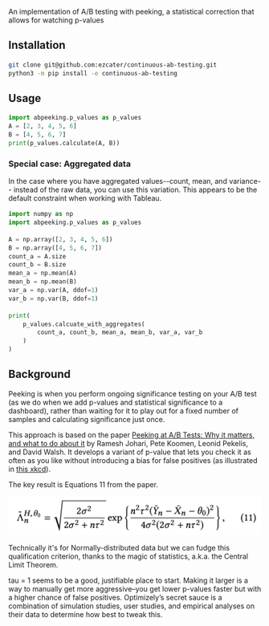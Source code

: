 
An implementation of A/B testing with peeking, a statistical correction that allows for watching p-values

## Installation

```bash
git clone git@github.com:ezcater/continuous-ab-testing.git
python3 -m pip install -e continuous-ab-testing
```

## Usage

```python
import abpeeking.p_values as p_values
A = [2, 3, 4, 5, 6]
B = [4, 5, 6, 7]
print(p_values.calculate(A, B))
```

### Special case: Aggregated data

In the case where you have aggregated values--count, mean, and variance--
instead of the raw data, you can use this variation. This appears to be
the default constraint when working with Tableau.

```python
import numpy as np
import abpeeking.p_values as p_values

A = np.array([2, 3, 4, 5, 6])
B = np.array([4, 5, 6, 7])
count_a = A.size
count_b = B.size
mean_a = np.mean(A)
mean_b = np.mean(B)
var_a = np.var(A, ddof=1)
var_b = np.var(B, ddof=1)

print(
    p_values.calcuate_with_aggregates(
        count_a, count_b, mean_a, mean_b, var_a, var_b
    )
)
```



## Background
Peeking is when you perform ongoing significance testing on your A/B test
(as we do when we add p-values and statistical significance to a dashboard), rather than waiting for it to play
out for a fixed number of samples and calculating significance just once.

This approach is based on the paper
[Peeking at A/B Tests: Why it matters, and what to do about it](http://library.usc.edu.ph/ACM/KKD%202017/pdfs/p1517.pdf)
by Ramesh Johari, Pete Koomen, Leonid Pekelis, and David Walsh.
It develops a variant of p-value that lets you check it as often as you like without introducing a bias
for false positives (as illustrated in [this xkcd](https://xkcd.com/882/)).

The key result is Equations 11 from the paper.

![](doc/eq_11.png)

Technically it's for Normally-distributed data but we can
fudge this qualification criterion, thanks to the magic of statistics, a.k.a. the Central Limit Theorem.

tau = 1 seems to be a good, justifiable place to start. Making it larger is a way to manually get more aggressive–you get lower p-values faster but with a higher chance of false positives. Optimizely’s secret sauce is a combination of simulation studies, user studies, and empirical analyses on their data to determine how best to tweak this.
